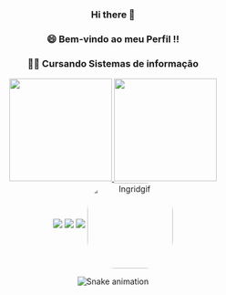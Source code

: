 
  <div align="center">
   
 ### Hi there 👋
 
### 😄 Bem-vindo ao meu Perfil !!
 
 ### 👩‍💻 Cursando Sistemas de informação
 </div>
 <div align="center">
  <a href="https://github.com/IngridFBalbino">
  <img height="180em" src="https://github-readme-stats.vercel.app/api?username=IngridFBalbino&show_icons=true&theme=dracula&include_all_commits=true&count_private=true"/>
  <img height="180em" src="https://github-readme-stats.vercel.app/api/top-langs/?username=IngridFBalbino&layout=compact&langs_count=7&theme=dracula"/>
</div>
 

  <div align="center">
  <a href="https://www.instagram.com/ingrid_fernandam/" target="_blank"><img src="https://img.shields.io/badge/-Instagram-%23E4405F?style=for-the-badge&logo=instagram&logoColor=white" target="_blank"></a>
  <a href = "mailto:Ingridfernandamessias@gmail.com"><img src="https://img.shields.io/badge/-Gmail-%23333?style=for-the-badge&logo=gmail&logoColor=white" target="_blank"></a>
  <a href="https://www.linkedin.com/in/ingrid-fernanda-est%C3%A1gioti/" target="_blank"><img src="https://img.shields.io/badge/-LinkedIn-%230077B5?style=for-the-badge&logo=linkedin&logoColor=white" target="_blank"></a> 
 <img align="center" alt="Ingridgif" height="150" style="border-radius:50px;" src="https://i.picasion.com/pic92/14a1f3e448cc6616294de04383854414.gif">
  
  ![Snake animation](https://github.com/IngridFBalbino/IngridFBalbino/blob/output/github-contribution-grid-snake.svg)
 
</div>

